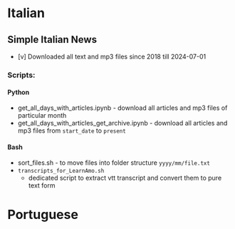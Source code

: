 # Italian
## Simple Italian News
- [v] Downloaded all text and mp3 files since 2018 till 2024-07-01
### Scripts:
#### Python
- get_all_days_with_articles.ipynb - download all articles and mp3 files of particular month
- get_all_days_with_articles_get_archive.ipynb - download all articles and mp3 files from `start_date` to `present`
#### Bash
- sort_files.sh - to move files into folder structure  `yyyy/mm/file.txt`
- `transcripts_for_LearnAmo.sh`
	- dedicated script to extract vtt transcript and convert them to pure text form
# Portuguese
